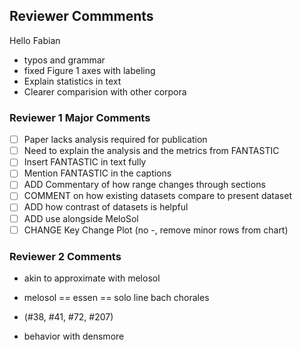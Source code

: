 ## Reviewer Commments

Hello Fabian

- typos and grammar
- fixed Figure 1 axes with labeling 
- Explain statistics in text
- Clearer comparision with other corpora 
 
### Reviewer 1 Major Comments

* [ ] Paper lacks analysis required for publication 
* [ ] Need to explain the analysis and the metrics from FANTASTIC
* [ ] Insert FANTASTIC in text fully
* [ ] Mention FANTASTIC in the captions 
* [ ] ADD Commentary of how range changes through sections
* [ ] COMMENT on how existing datasets compare to present dataset
* [ ] ADD how contrast of datasets is helpful 
* [ ] ADD use alongside MeloSol 
* [ ] CHANGE Key Change Plot (no -, remove minor rows from chart)

### Reviewer 2 Comments 

* akin to approximate with melosol 
* melosol == essen == solo line bach chorales 
* (#38, #41, #72, #207)

* behavior with densmore 
